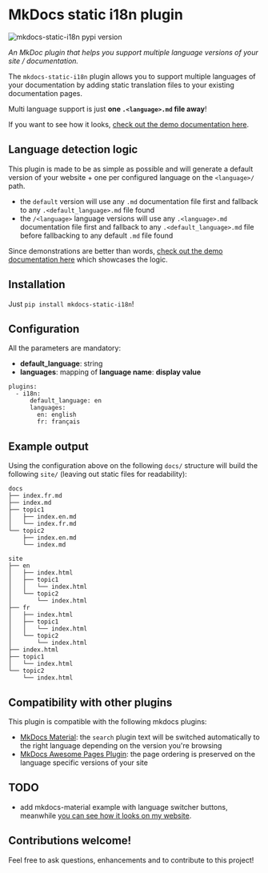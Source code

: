 # MkDocs static i18n plugin

![mkdocs-static-i18n pypi version](https://img.shields.io/pypi/v/mkdocs-static-i18n.svg)

*An MkDoc plugin that helps you support multiple language versions of your site / documentation.*

The `mkdocs-static-i18n` plugin allows you to support multiple languages of your documentation by adding static translation files to your existing documentation pages.

Multi language support is just **one `.<language>.md` file away**!

If you want to see how it looks, [check out the demo documentation here](https://ultrabug.github.io/mkdocs-static-i18n/).

## Language detection logic

This plugin is made to be as simple as possible and will generate a default version of your website + one per configured language on the `<language>/` path.

- the `default` version will use any `.md` documentation file first and fallback to any `.<default_language>.md` file found
- the `/<language>` language versions will use any `.<language>.md` documentation file first and fallback to any `.<default_language>.md` file before fallbacking to any default `.md` file found

Since demonstrations are better than words, [check out the demo documentation here](https://ultrabug.github.io/mkdocs-static-i18n/) which showcases the logic.

## Installation

Just `pip install mkdocs-static-i18n`!

## Configuration

All the parameters are mandatory:

- **default_language**: string
- **languages**: mapping of **language name**: **display value**

```
plugins:
  - i18n:
      default_language: en
      languages:
        en: english
        fr: français
```

## Example output

Using the configuration above on the following `docs/` structure will build the following `site/` (leaving out static files for readability):

```
docs
├── index.fr.md
├── index.md
├── topic1
│   ├── index.en.md
│   └── index.fr.md
└── topic2
    ├── index.en.md
    └── index.md
```

```
site
├── en
│   ├── index.html
│   ├── topic1
│   │   └── index.html
│   └── topic2
│       └── index.html
├── fr
│   ├── index.html
│   ├── topic1
│   │   └── index.html
│   └── topic2
│       └── index.html
├── index.html
├── topic1
│   └── index.html
└── topic2
    └── index.html
```

## Compatibility with other plugins

This plugin is compatible with the following mkdocs plugins:

- [MkDocs Material](https://github.com/squidfunk/mkdocs-material): the `search` plugin text will be switched automatically to the right language depending on the version you're browsing
- [MkDocs Awesome Pages Plugin](https://github.com/lukasgeiter/mkdocs-awesome-pages-plugin): the page ordering is preserved on the language specific versions of your site

## TODO

- add mkdocs-material example with language switcher buttons, meanwhile [you can see how it looks on my website](https://ultrabug.fr).

## Contributions welcome!

Feel free to ask questions, enhancements and to contribute to this project!
